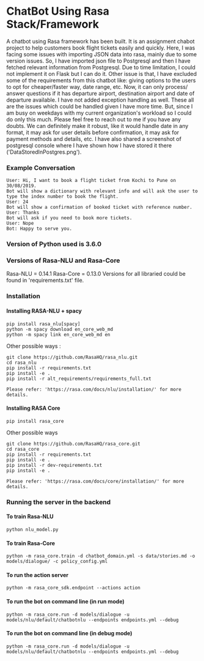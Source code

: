 # ChatBot Using Rasa Stack/Framework
A chatbot using Rasa framework has been built. It is an assignment chabot project to help customers book flight tickets easily and quickly.
Here, I was facing some issues with importing JSON data into rasa, mainly due to some version issues. So, I have imported json file to Postgresql and then I have fetched relevant information from Postgresql. 
Due to time limitation, I could not implement it on Flask but I can do it. Other issue is that, I have excluded some of the requirements from this chatbot like: giving options to the users to opt for cheaper/faster way, date range, etc.
Now, it can only process/ answer questions if it has departure airport, destination airport and date of departure available.
I have not added exception handling as well. These all are the issues which could be handled given I have more time. But, since I am busy on weekdays with my current organization's workload so I could do only this much. 
Please feel free to reach out to me if you have any doubts.
We can definitely make it robust, like it would handle date in any format, it may ask for user details before confirmation, it may ask for payment methods and details, etc.
I have also shared a screenshot of postgresql console where I have shown how I have stored it there ('DataStoredInPostgres.png').

### Example Conversation

```
User: Hi, I want to book a flight ticket from Kochi to Pune on 30/08/2019.
Bot will show a dictionary with relevant info and will ask the user to type the index number to book the flight.
User: 24
Bot will show a confirmation of booked ticket with reference number.
User: Thanks
Bot will ask if you need to book more tickets.
User: Nope
Bot: Happy to serve you.

```

### Version of Python used is 3.6.0

### Versions of Rasa-NLU and Rasa-Core
Rasa-NLU = 0.14.1
Rasa-Core = 0.13.0
Versions for all libraried could be found in 'requirements.txt' file.

### Installation

#### Installing RASA-NLU + spacy

```
pip install rasa_nlu[spacy]
python -m spacy download en_core_web_md
python -m spacy link en_core_web_md en

```

Other possible ways :

```
git clone https://github.com/RasaHQ/rasa_nlu.git
cd rasa_nlu
pip install -r requirements.txt
pip install -e .
pip install -r alt_requirements/requirements_full.txt

Please refer: 'https://rasa.com/docs/nlu/installation/' for more details.

```

#### Installing RASA Core

```
pip install rasa_core

```

Other possible ways

```
git clone https://github.com/RasaHQ/rasa_core.git
cd rasa_core
pip install -r requirements.txt
pip install -e .
pip install -r dev-requirements.txt
pip install -e .

Please refer: 'https://rasa.com/docs/core/installation/' for more details.

```

### Running the server in the backend
#### To train Rasa-NLU
```
python nlu_model.py

```

#### To train Rasa-Core
```
python -m rasa_core.train -d chatbot_domain.yml -s data/stories.md -o models/dialogue/ -c policy_config.yml

```

#### To run the action server
```
python -m rasa_core_sdk.endpoint --actions action

```

#### To run the bot on command line (in run mode)
```
python -m rasa_core.run -d models/dialogue -u models/nlu/default/chatbotnlu --endpoints endpoints.yml --debug

```

#### To run the bot on command line (in debug mode)
```
python -m rasa_core.run -d models/dialogue -u models/nlu/default/chatbotnlu --endpoints endpoints.yml --debug

```
